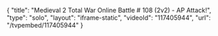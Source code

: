 {
    "title": "Medieval 2 Total War Online Battle # 108 (2v2) - AP Attack!",
    "type": "solo",
    "layout": "iframe-static",
    "videoId": "117405944",
    "url": "\/tvpembed\/117405944"
}